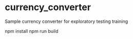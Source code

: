 # currency_converter
Sample currency converter for exploratory testing training

npm install
npm run build
